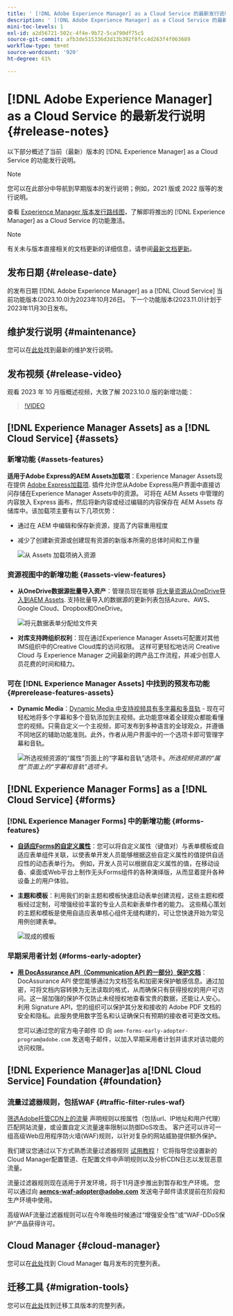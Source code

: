 ```yaml
---
title: ' [!DNL Adobe Experience Manager] as a Cloud Service 的最新发行说明。'
description: ' [!DNL Adobe Experience Manager] as a Cloud Service 的最新发行说明。'
mini-toc-levels: 1
exl-id: a2d56721-502c-4f4e-9b72-5ca790df75c5
source-git-commit: afb3de515336d3d13b392f8fcc4d263f4f063689
workflow-type: tm+mt
source-wordcount: '920'
ht-degree: 61%

---
```


# [!DNL Adobe Experience Manager] as a Cloud Service 的最新发行说明 {#release-notes}

以下部分概述了当前（最新）版本的 [!DNL Experience Manager] as a Cloud Service 的功能发行说明。

>[!NOTE]
>
>您可以在此部分中导航到早期版本的发行说明；例如，2021 版或 2022 版等的发行说明。
>
>查看 [Experience Manager 版本发行路线图](https://experienceleague.adobe.com/docs/experience-manager-release-information/aem-release-updates/update-releases-roadmap.html)，了解即将推出的 [!DNL Experience Manager] as a Cloud Service 的功能激活。

>[!NOTE]
>
>有关未与版本直接相关的文档更新的详细信息，请参阅[最新文档更新](https://experienceleague.adobe.com/docs/experience-manager-release-information/aem-release-updates/doc-updates/documentation-updates.html)。

## 发布日期 {#release-date}

的发布日期 [!DNL Adobe Experience Manager] as a [!DNL Cloud Service] 当前功能版本(2023.10.0)为2023年10月26日。 下一个功能版本(2023.11.0)计划于2023年11月30日发布。

## 维护发行说明 {#maintenance}

您可以在[此处](/help/release-notes/maintenance/latest.md)找到最新的维护发行说明。

## 发布视频 {#release-video}

观看 2023 年 10 月版概述视频，大致了解 2023.10.0 版的新增功能：

>[!VIDEO](https://video.tv.adobe.com/v/3425186/?quality=12)

## [!DNL Experience Manager Assets] as a [!DNL Cloud Service] {#assets}

### 新增功能 {#assets-features}

**适用于Adobe Express的AEM Assets加载项**：Experience Manager Assets现在提供 [Adobe Express加载项](/help/assets/addon-adobe-express.md). 插件允许您从Adobe Express用户界面中直接访问存储在Experience Manager Assets中的资源。 可将在 AEM Assets 中管理的内容放入 Express 画布，然后将新内容或经过编辑的内容保存在 AEM Assets 存储库中。该加载项主要有以下几项优势：

* 通过在 AEM 中编辑和保存新资源，提高了内容重用程度

* 减少了创建新资源或创建现有资源的新版本所需的总体时间和工作量

  ![从 Assets 加载项纳入资源](/help/assets/assets/aem-assets-add-on-include-assets.png)

### 资源视图中的新增功能 {#assets-view-features}

* **从OneDrive数据源批量导入资产**：管理员现在能够 [将大量资源从OneDrive导入到AEM Assets](/help/assets/bulk-import-assets-view.md#onedrive-developer-application). 支持批量导入的数据源的更新列表包括Azure、AWS、Google Cloud、Dropbox和OneDrive。

  ![将元数据表单分配给文件夹](/help/assets/assets/bulk-import-source-details-onedrive.png)

* **对库支持跨组织权利**：现在通过Experience Manager Assets可配置对其他IMS组织中的Creative Cloud库的访问权限。 这样可更轻松地访问 Creative Cloud 与 Experience Manager 之间最新的跨产品工作流程，并减少创意人员花费的时间和精力。

### 可在 [!DNL Experience Manager Assets] 中找到的预发布功能 {#prerelease-features-assets}

* **Dynamic Media**：[Dynamic Media 中支持视频具有多字幕和多音轨](/help/assets/dynamic-media/video.md#about-msma) - 现在可轻松地将多个字幕和多个音轨添加到主视频。此功能意味着全球观众都能看懂您的视频。只需自定义一个主视频，即可发布到多种语言的全球观众，并遵循不同地区的辅助功能准则。此外，作者从用户界面中的一个选项卡即可管理字幕和音轨。

  ![所选视频资源的“属性”页面上的“字幕和音轨”选项卡。](/help/release-notes/assets/msma-aem-cs.png)*所选视频资源的“属性”页面上的“字幕和音轨”选项卡。*

## [!DNL Experience Manager Forms] as a [!DNL Cloud Service] {#forms}

### [!DNL Experience Manager Forms] 中的新增功能 {#forms-features}

* **[自适应Forms的自定义属性](/help/forms/template-editor-core-components.md#add-a-custom-group-name-in-the-policy-of-template-editor)**：您可以将自定义属性（键值对）与表单模板或自适应表单组件关联，以使表单开发人员能够根据这些自定义属性的值提供自适应性的动态表单行为。 例如，开发人员可以根据自定义属性的值，在移动设备、桌面或Web平台上制作无头Forms组件的各种演绎版，从而显着提升各种设备上的用户体验。

* **主题和模板**：利用我们的新主题和模板快速启动表单创建流程，这些主题和模板经过定制，可增强经验丰富的专业人员和新表单作者的能力。 这些精心策划的主题和模板是使用自适应表单核心组件无缝构建的，可让您快速开始为常见用例创建表单。

  ![现成的模板](/help/forms/assets/form-templates-ootb.png)


### 早期采用者计划 {#forms-early-adopter}

* **[用 DocAssurance API（Communication API 的一部分）保护文档](/help/forms/aem-forms-cloud-service-communications-introduction.md#document-assurance-doc-assurance)**：DocAssurance API 使您能够通过为文档签名和加密来保护敏感信息。通过加密，可将文档内容转换为无法读取的格式，从而确保只有获得授权的用户可访问。这一层加强的保护不仅防止未经授权地查看宝贵的数据，还能让人安心。利用 Signature API，您的组织可以保护其分发和接收的 Adobe PDF 文档的安全和隐私。此服务使用数字签名和认证确保只有预期的接收者可更改文档。

  您可以通过您的官方电子邮件 ID 向 `aem-forms-early-adopter-program@adobe.com` 发送电子邮件，以加入早期采用者计划并请求对该功能的访问权限。

## [!DNL Experience Manager]as a[!DNL Cloud Service] Foundation {#foundation}

### 流量过滤器规则，包括WAF {#traffic-filter-rules-waf}

[筛选Adobe托管CDN上的流量](/help/security/traffic-filter-rules-including-waf.md) 声明规则以按属性（包括url、IP地址和用户代理）匹配网站流量，或设置自定义流量速率限制以防御DoS攻击。 客户还可以许可一组高级Web应用程序防火墙(WAF)规则，以针对复杂的网站威胁提供额外保护。

我们建议您通过以下方式熟悉流量过滤器规则 [试用教程](https://experienceleague.adobe.com/docs/experience-manager-learn/cloud-service/security/traffic-filter-and-waf-rules/overview.html)！ 它将指导您设置新的Cloud Manager配置管道、在配置文件中声明规则以及分析CDN日志以发现恶意流量。

流量过滤器规则现在适用于开发环境，将于11月逐步推出到暂存和生产环境。 您可以通过向 **aemcs-waf-adopter@adobe.com** 发送电子邮件请求提前在阶段和生产环境中使用。

高级WAF流量过滤器规则可以在今年晚些时候通过“增强安全性”或“WAF-DDoS保护”产品获得许可。

## Cloud Manager {#cloud-manager}

您可以在[此处](/help/implementing/cloud-manager/release-notes/current.md)找到 Cloud Manager 每月发布的完整列表。

## 迁移工具 {#migration-tools}

您可以在[此处](/help/journey-migration/release-notes/release-notes-migration-tools-current.md)找到迁移工具版本的完整列表。
